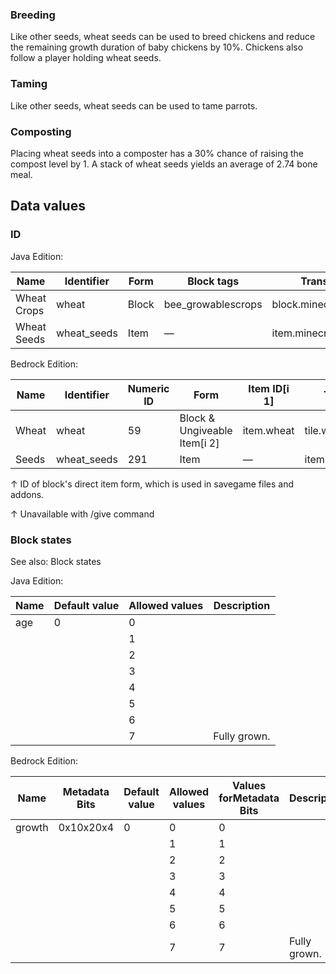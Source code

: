 ### Breeding
Like other seeds, wheat seeds can be used to breed chickens and reduce the remaining growth duration of baby chickens by 10%. Chickens also follow a player holding wheat seeds.

### Taming
Like other seeds, wheat seeds can be used to tame parrots.

### Composting
Placing wheat seeds into a composter has a 30% chance of raising the compost level by 1. A stack of wheat seeds yields an average of 2.74 bone meal.

## Data values
### ID
Java Edition:

| Name        | Identifier  | Form  | Block tags         | Translation key            |
|-------------|-------------|-------|--------------------|----------------------------|
| Wheat Crops | wheat       | Block | bee_growablescrops | block.minecraft.wheat      |
| Wheat Seeds | wheat_seeds | Item  | —                  | item.minecraft.wheat_seeds |

Bedrock Edition:

| Name  | Identifier  | Numeric ID | Form                         | Item ID[i 1] | Translation key       |
|-------|-------------|------------|------------------------------|--------------|-----------------------|
| Wheat | wheat       | 59         | Block & Ungiveable Item[i 2] | item.wheat   | tile.wheat.name       |
| Seeds | wheat_seeds | 291        | Item                         | —            | item.wheat_seeds.name |


↑ ID of block's direct item form, which is used in savegame files and addons.

↑ Unavailable with /give command


### Block states
See also: Block states

Java Edition:

| Name | Default value | Allowed values | Description  |
|------|---------------|----------------|--------------|
| age  | 0             | 0              |              |
|      |               | 1              |              |
|      |               | 2              |              |
|      |               | 3              |              |
|      |               | 4              |              |
|      |               | 5              |              |
|      |               | 6              |              |
|      |               | 7              | Fully grown. |

Bedrock Edition:

| Name   | Metadata Bits | Default value | Allowed values | Values forMetadata Bits | Description  |
|--------|---------------|---------------|----------------|-------------------------|--------------|
| growth | 0x10x20x4     | 0             | 0              | 0                       |              |
|        |               |               | 1              | 1                       |              |
|        |               |               | 2              | 2                       |              |
|        |               |               | 3              | 3                       |              |
|        |               |               | 4              | 4                       |              |
|        |               |               | 5              | 5                       |              |
|        |               |               | 6              | 6                       |              |
|        |               |               | 7              | 7                       | Fully grown. |




